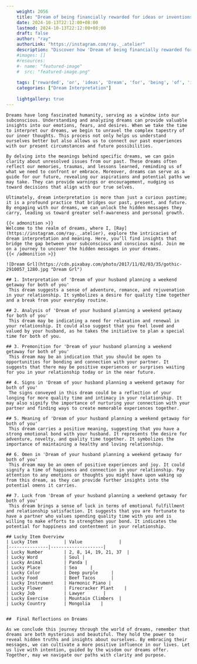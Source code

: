 ```yaml
---
    weight: 2056
    title: "Dream of being financially rewarded for ideas or inventions."  # Assuming 'title' column exists
    date: 2024-10-13T22:12:00+08:00
    lastmod: 2024-10-13T22:12:00+08:00
    draft: false
    author: "ray"
    authorLink: "https://instagram.com/ray._.atelier"
    description: "Discover how 'Dream of being financially rewarded for ideas or inventions.' can interpret your future and uncover its significant meanings in your life."
    #images: []
    #resources:
    #- name: "featured-image"
    #  src: "featured-image.png"
    
    tags: ['rewarded', 'or', 'ideas', 'Dream', 'for', 'being', 'of', 'inventions.', 'financially']
    categories: ["Dream Interpretation"]
    
    lightgallery: true
---
```

    
    Dreams have long fascinated humanity, serving as a window into our subconscious. Understanding and analyzing dreams can provide valuable insights into our emotions, fears, and desires. When we take the time to interpret our dreams, we begin to unravel the complex tapestry of our inner thoughts. This process not only helps us understand ourselves better but also allows us to connect our past experiences with our present circumstances and future possibilities.
    
    By delving into the meanings behind specific dreams, we can gain clarity about unresolved issues from our past. These dreams often reflect our memories, traumas, and lessons learned, reminding us of what we need to confront or embrace. Moreover, dreams can serve as a guide for our future, revealing our aspirations and potential paths we may take. They can provide warnings or encouragement, nudging us toward decisions that align with our true selves.
    
    Ultimately, dream interpretation is more than just a curious pastime; it is a profound practice that bridges our past, present, and future. By engaging with our dreams, we can unlock the hidden messages they carry, leading us toward greater self-awareness and personal growth.
    
    {{< admonition >}}
    Welcome to the realm of dreams, where I, [Ray](https://instagram.com/ray._.atelier), explore the intricacies of dream interpretation and meaning. Here, you’ll find insights that bridge the gap between your subconscious and conscious mind. Join me on a journey to uncover the hidden messages in your dreams.
    {{< /admonition >}}
    
    ![Dream Grl](https://cdn.pixabay.com/photo/2017/11/02/03/35/gothic-2910057_1280.jpg "Dream Grl")
    
    ## 1. Interpretation of 'Dream of your husband planning a weekend getaway for both of you'
     This dream suggests a sense of adventure, romance, and rejuvenation in your relationship. It symbolizes a desire for quality time together and a break from your everyday routine.
    
    ## 2. Analysis of 'Dream of your husband planning a weekend getaway for both of you'
     This dream may be indicating a need for relaxation and renewal in your relationship. It could also suggest that you feel loved and valued by your husband, as he takes the initiative to plan a special time for both of you.
    
    ## 3. Premonition for 'Dream of your husband planning a weekend getaway for both of you'
     This dream may be an indication that you should be open to opportunities for bonding and connection with your partner. It suggests that there may be positive experiences or surprises waiting for you in your relationship today or in the near future.
    
    ## 4. Signs in 'Dream of your husband planning a weekend getaway for both of you'
     The signs conveyed in this dream could be a reflection of your longing for more quality time and intimacy in your relationship. It may also signify the importance of nurturing your connection with your partner and finding ways to create memorable experiences together.
    
    ## 5. Meaning of 'Dream of your husband planning a weekend getaway for both of you'
     This dream carries a positive meaning, suggesting that you have a strong emotional bond with your husband. It represents the desire for adventure, novelty, and quality time together. It symbolizes the importance of maintaining a healthy and loving relationship.
    
    ## 6. Omen in 'Dream of your husband planning a weekend getaway for both of you'
     This dream may be an omen of positive experiences and joy. It could signify a time of happiness and connection in your relationship. Pay attention to any emotions or thoughts you might have upon waking up from this dream, as they can provide further insights into the potential omens it carries.
    
    ## 7. Luck from 'Dream of your husband planning a weekend getaway for both of you'
     This dream brings a sense of luck in terms of emotional fulfillment and relationship satisfaction. It suggests that you are fortunate to have a partner who values spending quality time with you and is willing to make efforts to strengthen your bond. It indicates the potential for happiness and contentment in your relationship.
    
    ## Lucky Item Overview
    | Lucky Item          | Value              |
    |---------------|--------------------|
    | Lucky Number        | 2, 8, 14, 19, 21, 37  |
    | Lucky Word          | Soul |
    | Lucky Animal        | Panda |
    | Lucky Place         | Sea     |
    | Lucky Color         | Deep purple     |
    | Lucky Food          | Beef Tacos      |
    | Lucky Instrument    | Harmonic Piano |
    | Lucky Flower        | Firecracker Plant    |
    | Lucky Job           | Lawyer       |
    | Lucky Exercise      | Mountain Climbers  |
    | Lucky Country       | Mongolia    |
    
    
    ##  Final Reflections on Dreams
    
    As we conclude this journey through the world of dreams, remember that dreams are both mysterious and beautiful. They hold the power to reveal hidden truths and insights about ourselves. By embracing their messages, we can cultivate a more positive influence in our lives. Let us live with intention, guided by the wisdom our dreams offer. Together, may we navigate our paths with clarity and purpose.
    